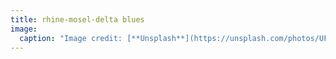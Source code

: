 ```yaml
---
title: rhine-mosel-delta blues
image:
  caption: "Image credit: [**Unsplash**](https://unsplash.com/photos/UFYkCMb5C8w)"
---
```

